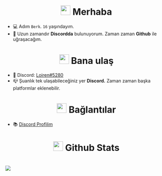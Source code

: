 <h1 align="center"><img src="https://raw.githubusercontent.com/nixin72/nixin72/master/wave.gif" width="30px"> Merhaba</h1>

- 💻 Adım `Berk`. `16` yaşındayım. 
- 🔌 Uzun zamandır **Discordda** bulunuyorum. Zaman zaman **Github** ile uğraşacağım.
<h1 align="center"><img src="https://www.covercompare.com/images/icon-phone.gif" width="30px"> Bana ulaş</h1>

- 📨 Discord: [Loiren#5280](https://discord.com/users/796414422822289439)
- 📪 Şuanlık tek ulaşabileceğiniz yer **Discord.** Zaman zaman başka platformlar eklenebilir.
<h1 align="center"><img src="https://image.flaticon.com/icons/png/512/3308/3308178.png" width="30px"> Bağlantılar</h1>

- 📚 [Discord Profilim](https://discord.com/users/796414422822289439)
<h1 align="center"><img src="https://challengepost-s3-challengepost.netdna-ssl.com/photos/production/software_photos/000/456/275/datas/original.gif" width="30px"> Github Stats</h1>

<h1 align="left">
   <img src="https://github-readme-stats.vercel.app/api/top-langs/?username=loirenn&theme=dark&hide_border=true" />
</h1>
